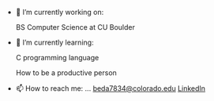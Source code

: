 <!--
**Ben-Dav/Ben-Dav** is a ✨ _special_ ✨ repository because its `README.md` (this file) appears on your GitHub profile.

Here are some ideas to get you started:
-->
- 🔭 I’m currently working on:
  
  BS Computer Science at CU Boulder
- 🌱 I’m currently learning:
  
  C programming language

  How to be a productive person
- 📫 How to reach me: ...
  [beda7834@colorado.edu](mailto:beda7834@colorado.edu)
  [LinkedIn](https://www.linkedin.com/in/ben-davison-009142281/)
<!--
- 👯 I’m looking to collaborate on ...
  
- 🤔 I’m looking for help with ...
  
- 💬 Ask me about ...
  
  
- 😄 Pronouns: ...
  
- ⚡ Fun fact: ...
-->
  
